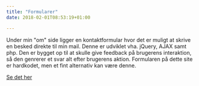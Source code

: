```yaml
---
title: "Formularer"
date: 2018-02-01T08:53:19+01:00

---
```


Under min "om" side ligger en kontaktformular hvor det er muligt at skrive en besked direkte til min mail. Denne er udviklet vha. jQuery, AJAX samt php. Den er bygget op til at skulle give feedback på brugerens interaktion, så den genrerer et svar alt efter brugerens aktion. Formularen på dette site er hardkodet, men et fint alternativ kan være denne. 

<a href="https://formspree.io
" class="btn">Se det her</a>




